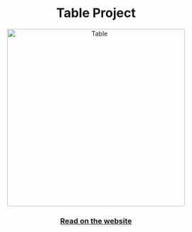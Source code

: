 
<h1 align="center">Table Project</h1>

<div align="center">
  <a href="https://www.techinterviewhandbook.org/">
        <img src="https://raw.githubusercontent.com/gist/joaopedro-dev/540120ac53c7755751788daaccb4ef39/raw/a60a836f46fbc638c2b1f7bd0f5c7cca9c95cafe/table.svg" alt="Table" width="400">
  </a>
  <br />
  <h3>
    <a href="https://table-project-five.vercel.app/">Read on the website</a>
  </h3>
</div>
